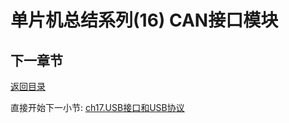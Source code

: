 # 单片机总结系列(16) CAN接口模块

## 下一章节

[返回目录](./../README.md)

直接开始下一小节: [ch17.USB接口和USB协议](./ch17.usb_interface_protocol.md)
